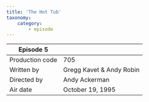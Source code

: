 ```yaml
---
title: 'The Hot Tub'
taxonomy:
    category:
        - episode
---
```


| Episode 5 | |
|-----------------|--------------------------------|
| Production code | 705                            |
| Written by      | Gregg Kavet & Andy Robin |
| Directed by     | Andy Ackerman                   |
| Air date        | October 19, 1995                   |
